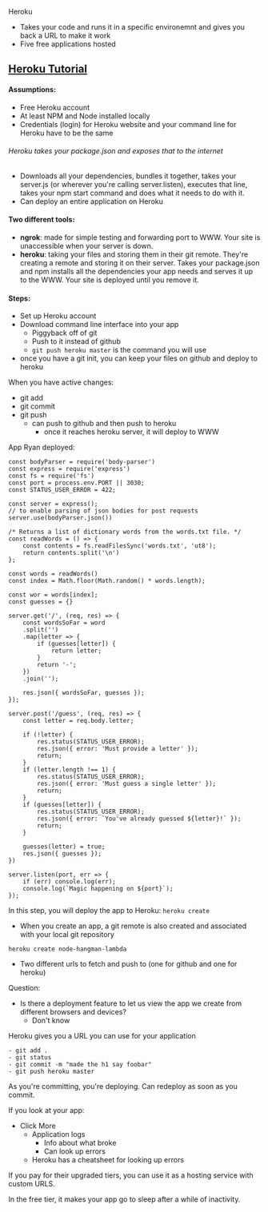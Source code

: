 Heroku
- Takes your code and runs it in a specific environemnt and gives you back a URL to make it work
- Five free applications hosted

## [Heroku Tutorial](https://devcenter.heroku.com/articles/getting-started-with-nodejs#introduction)
#### Assumptions:
- Free Heroku account
- At least NPM and Node installed locally
- Credentials (login) for Heroku website and your command line for Heroku have to be the same

###### Heroku takes your package.json and exposes that to the internet
- Downloads all your dependencies, bundles it together, takes your server.js (or wherever you're calling server.listen), executes that line, takes your npm start command and does what it needs to do with it.
- Can deploy an entire application on Heroku

#### Two different tools:
- **ngrok**: made for simple testing and forwarding port to WWW.  Your site is unaccessible when your server is down.
- **heroku**: taking your files and storing them in their git remote.  They're creating a remote and storing it on their server.  Takes your package.json and npm installs all the dependencies your app needs and serves it up to the WWW.  Your site is deployed until you remove it.

#### Steps:
- Set up Heroku account
- Download command line interface into your app
    - Piggyback off of git
    - Push to it instead of github
    - `git push heroku master` is the command you will use
- once you have a git init, you can keep your files on github and deploy to heroku

When you have active changes:
- git add
- git commit
- git push 
    - can push to github and then push to heroku
        - once it reaches heroku server, it will deploy to WWW

App Ryan deployed:
```
const bodyParser = require('body-parser')
const express = require('express')
const fs = require('fs')
const port = process.env.PORT || 3030;
const STATUS_USER_ERROR = 422;

const server = express();
// to enable parsing of json bodies for post requests
server.use(bodyParser.json())

/* Returns a list of dictionary words from the words.txt file. */
const readWords = () => {
    const contents = fs.readFilesSync('words.txt', 'ut8');
    return contents.split('\n')
};

const words = readWords()
const index = Math.floor(Math.random() * words.length);

const wor = words[index];
const guesses = {}

server.get('/', (req, res) => {
    const wordsSoFar = word
    .split('')
    .map(letter => {
        if (guesses[letter]) {
            return letter;
        }
        return '-';
    })
    .join('');

    res.json({ wordsSoFar, guesses });
});

server.post('/guess', (req, res) => {
    const letter = req.body.letter;

    if (!letter) {
        res.status(STATUS_USER_ERROR);
        res.json({ error: 'Must provide a letter' });
        return;
    }
    if (letter.length !== 1) {
        res.status(STATUS_USER_ERROR);
        res.json({ error: 'Must guess a single letter' });
        return;
    }
    if (guesses[letter]) {
        res.status(STATUS_USER_ERROR);
        res.json({ error: `You've already guessed ${letter}!` });
        return;
    }

    guesses(letter) = true;
    res.json({ guesses });
})

server.listen(port, err => {
    if (err) console.log(err);
    console.log(`Magic happening on ${port}`);
});
```

In this step, you will deploy the app to Heroku:
`heroku create`
- When you create an app, a git remote is also created and associated with your local git repository

`heroku create node-hangman-lambda`
- Two different urls to fetch and push to (one for github and one for heroku)


Question:
- Is there a deployment feature to let us view the app we create from different browsers and devices?
    - Don't know

Heroku gives you a URL you can use for your application

```
- git add .
- git status 
- git commit -m "made the h1 say foobar"
- git push heroku master
```

As you're committing, you're deploying.  Can redeploy as soon as you commit.

If you look at your app:
- Click More
    - Application logs
        - Info about what broke
        - Can look up errors
    - Heroku has a cheatsheet for looking up errors

If you pay for their upgraded tiers, you can use it as a hosting service with custom URLS. 

In the free tier, it makes your app go to sleep after a while of inactivity.



